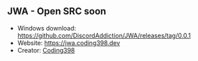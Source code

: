 ## JWA - Open SRC soon
- Windows download: https://github.com/DiscordAddiction/JWA/releases/tag/0.0.1
- Website: https://jwa.coding398.dev
- Creator: [Coding398](https://coding398.dev)
